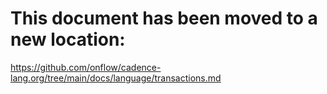 # This document has been moved to a new location:

https://github.com/onflow/cadence-lang.org/tree/main/docs/language/transactions.md
